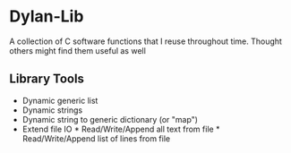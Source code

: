 # Dylan-Lib
A collection of C software functions that I reuse throughout time. Thought others might find them useful as well

## Library Tools
 - Dynamic generic list
 - Dynamic strings
 - Dynamic string to generic dictionary (or "map")
 - Extend file IO
       * Read/Write/Append all text from file
       * Read/Write/Append list of lines from file
